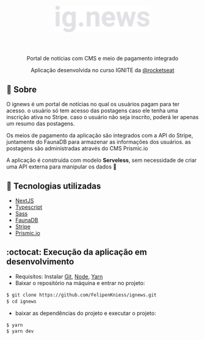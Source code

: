 <h1 align="center">
<br>
  <img src="./public/images/logo.svg" alt="Ignews" width="250">
<br>
<br>
</h1>

<p align="center">Portal de notícias com CMS e meio de pagamento integrado</p> 
 <p align="center">Aplicação desenvolvida no curso IGNITE da <a href="https://www.rocketseat.com.br/">@rocketseat</a> </p>


## 🎯 Sobre

<p>O ignews é um portal de notícias no qual os usuários pagam para ter acesso. o usuário só tem acesso das postagens caso ele tenha uma inscrição ativa no Stripe. 
  caso o usuário não seja inscrito, poderá ler apenas um resumo das postagens.
</p>
<p>
  Os meios de pagamento da aplicação são integrados com a API do Stripe, juntamente do FaunaDB para armazenar as informações dos usuários. as postagens são administradas através do CMS Prismic.io 
 </p>
 <p>A aplicação é construída com modelo <strong>Serveless</strong>, sem necessidade de criar uma API externa para manipular os dados 🚀</p>

## 🚀 Tecnologias utilizadas
- [NextJS](https://nextjs.org/)
- [Typescript](https://www.typescriptlang.org/)
- [Sass](https://sass-lang.com/)
- [FaunaDB](https://fauna.com/)
- [Stripe](https://stripe.com/docs/payments)
- [Prismic.io](https://prismic.io/)


<!-- ## :eyes: Demonstração da aplicação
<a target="_blank" href="https://ignews-felipenkniess.vercel.app/">
  <img src="./public/images/ignews-preview.gif" alt="License MIT">
</a>

## :fire: Execução da aplicação em produção
- Link da aplicação: https://ignews-felipenkniess.vercel.app/
- :credit_card: para realizar a assinatura sem precisar usar seu cartão de crédito, pode utilizar esse número fake: ``` 4242 4242 4242 4242 ``` -->

## :octocat: Execução da aplicação em desenvolvimento
- Requisítos: Instalar [Git](https://git-scm.com/), [Node](https://nodejs.org/en/), [Yarn](https://yarnpkg.com/)
- Baixar o repositório na máquina e entrar no projeto:
```bash
$ git clone https://github.com/FelipenKniess/ignews.git 
$ cd ignews
```
- baixar as dependências do projeto e executar o projeto:
```bash
$ yarn
$ yarn dev
```
